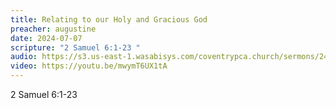 ```yaml
---
title: Relating to our Holy and Gracious God
preacher: augustine
date: 2024-07-07
scripture: "2 Samuel 6:1-23 "
audio: https://s3.us-east-1.wasabisys.com/coventrypca.church/sermons/24.07.07A%20Relating%20to%20our%20Holy%20and%20Gracious%20God%20-%20David%20Augustine.mp3
video: https://youtu.be/mwymT6UX1tA
---
```

2 Samuel 6:1-23